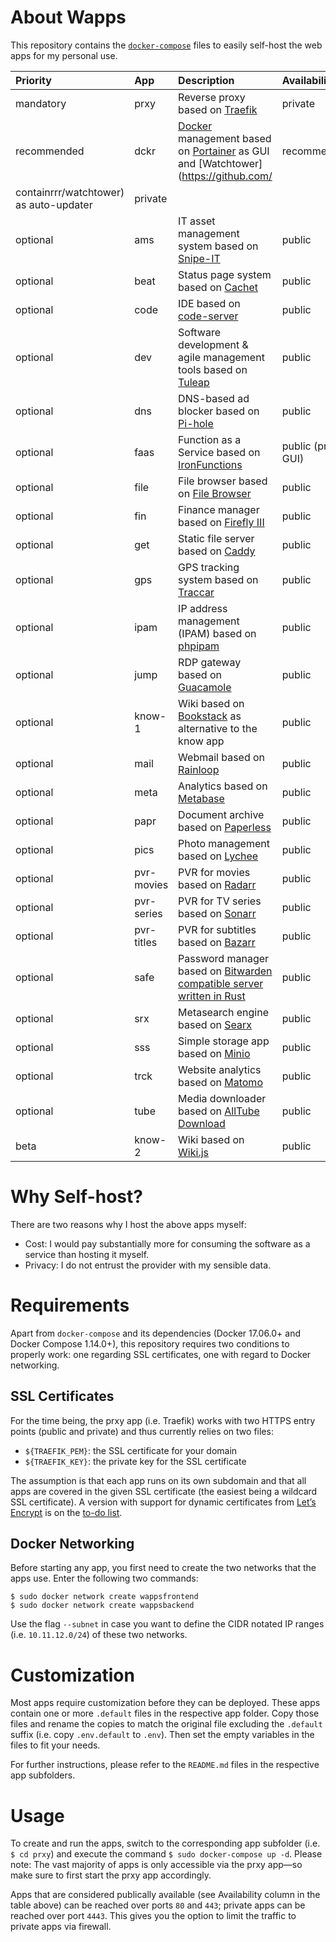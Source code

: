 # About Wapps

This repository contains the [``docker-compose``](https://docs.docker.com/compose/) files to easily self-host the web apps for my personal use.

| Priority    | App    | Description | Availability |
| :---------- | :---   | :---------- | :----------- |
| mandatory   | prxy   | Reverse proxy based on [Traefik](https://traefik.io/) | private |
| recommended | dckr   | [Docker](https://www.docker.com/) management based on [Portainer](https://portainer.io/) as GUI and [Watchtower](https://github.com/| recommended    | data   | Database management based on [Adminer](https://www.adminer.org/) | private |
containrrr/watchtower) as auto-updater | private |
| optional    | ams    | IT asset management system based on [Snipe-IT](https://snipeitapp.com/) | public |
| optional    | beat   | Status page system based on [Cachet](https://cachethq.io/) | public |
| optional    | code   | IDE based on [code-server](https://coder.com/) | public |
| optional    | dev    | Software development & agile management tools based on [Tuleap](https://www.tuleap.org/) | public |
| optional    | dns    | DNS-based ad blocker based on [Pi-hole](https://pi-hole.net/) | public |
| optional    | faas   | Function as a Service based on [IronFunctions](http://open.iron.io/) | public (private GUI) |
| optional    | file   | File browser based on [File Browser](https://filebrowser.github.io/) | public |
| optional    | fin    | Finance manager based on [Firefly III](https://firefly-iii.org/) | public |
| optional    | get    | Static file server based on [Caddy](https://caddyserver.com/) | public |
| optional    | gps    | GPS tracking system based on [Traccar](https://www.traccar.org/) | public |
| optional    | ipam   | IP address management (IPAM) based on [phpipam](https://github.com/pierrecdn/phpipam/) | public |
| optional    | jump   | RDP gateway based on [Guacamole](https://guacamole.apache.org/) | public |
| optional    | know-1 | Wiki based on [Bookstack](https://www.bookstackapp.com/) as alternative to the know app | public |
| optional    | mail   | Webmail based on [Rainloop](https://www.rainloop.net/) | public |
| optional    | meta   | Analytics based on [Metabase](https://www.metabase.com/) | public |
| optional    | papr   | Document archive based on [Paperless](https://paperless.readthedocs.io/) | public |
| optional    | pics   | Photo management based on [Lychee](https://lychee.electerious.com/) | public |
| optional    | pvr-movies | PVR for movies based on [Radarr](https://radarr.video/) | public |
| optional    | pvr-series | PVR for TV series based on [Sonarr](https://sonarr.tv/) | public |
| optional    | pvr-titles | PVR for subtitles based on [Bazarr](https://www.bazarr.media/) | public |
| optional    | safe   | Password manager based on [Bitwarden](https://bitwarden.com/) [compatible server written in Rust](https://github.com/mprasil/bitwarden_rs) | public |
| optional    | srx    | Metasearch engine based on [Searx](https://asciimoo.github.io/searx/) | public |
| optional    | sss    | Simple storage app based on [Minio](https://minio.io/) | public |
| optional    | trck   | Website analytics based on [Matomo](https://matomo.org/) | public |
| optional    | tube   | Media downloader based on [AllTube Download](http://alltubedownload.net/) | public |
| beta        | know-2 | Wiki based on [Wiki.js](https://wiki.js.org/) | public |

# Why Self-host?

There are two reasons why I host the above apps myself:

* Cost: I would pay substantially more for consuming the software as a service than hosting it myself.
* Privacy: I do not entrust the provider with my sensible data.

# Requirements

Apart from ``docker-compose`` and its dependencies (Docker 17.06.0+ and Docker Compose 1.14.0+), this repository requires two conditions to properly work: one regarding SSL certificates, one with regard to Docker networking.

## SSL Certificates

For the time being, the prxy app (i.e. Traefik) works with two HTTPS entry points (public and private) and thus currently relies on two files:

* ``${TRAEFIK_PEM}``: the SSL certificate for your domain
* ``${TRAEFIK_KEY}``: the private key for the SSL certificate

The assumption is that each app runs on its own subdomain and that all apps are covered in the given SSL certificate (the easiest being a wildcard SSL certificate). A version with support for dynamic certificates from [Let’s Encrypt](https://letsencrypt.org/) is on the [to-do list](https://github.com/MichaelSchmidle/wapps/issues/3).

## Docker Networking

Before starting any app, you first need to create the two networks that the apps use. Enter the following two commands:

```
$ sudo docker network create wappsfrontend
$ sudo docker network create wappsbackend
```

Use the flag ``--subnet`` in case you want to define the CIDR notated IP ranges (i.e. ``10.11.12.0/24``) of these two networks.

# Customization

Most apps require customization before they can be deployed. These apps contain one or more ``.default`` files in the respective app folder. Copy those files and rename the copies to match the original file excluding the ``.default`` suffix (i.e. copy ``.env.default`` to ``.env``). Then set the empty variables in the files to fit your needs.

For further instructions, please refer to the ``README.md`` files in the respective app subfolders.

# Usage

To create and run the apps, switch to the corresponding app subfolder (i.e. ``$ cd prxy``) and execute the command ``$ sudo docker-compose up -d``. Please note: The vast majority of apps is only accessible via the prxy app—so make sure to first start the prxy app accordingly.

Apps that are considered publically available (see Availability column in the table above) can be reached over ports ``80`` and ``443``; private apps can be reached over port ``4443``. This gives you the option to limit the traffic to private apps via firewall.

